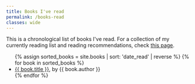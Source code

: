 ```yaml
---
title: Books I've read
permalink: /books-read
classes: wide
---
```


This is a chronological list of books I've read. For a collection of my currently reading list and reading recommendations, check [this page](/reading).

<ul>
{% assign sorted_books = site.books | sort: 'date_read' | reverse %}
{% for book in sorted_books %}
  <li><!-- {% if book.date_read != nil %}{{ book.date_read }} - {% endif %} --><a href="{{ book.permalink }}">{{ book.title }}</a>, by {{ book.author }}</li>
{% endfor %}
</ul>
